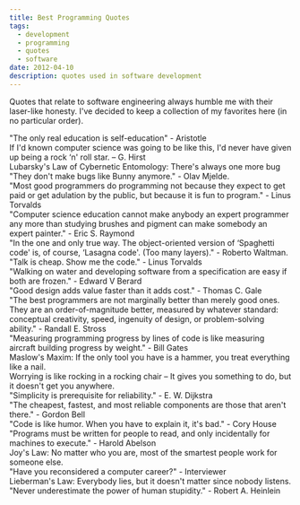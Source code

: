 ```yaml
---
title: Best Programming Quotes
tags:
  - development
  - programming
  - quotes
  - software
date: 2012-04-10
description: quotes used in software development
---
```


Quotes that relate to software engineering always humble me with their laser-like honesty.
I've decided to keep a collection of my favorites here (in no particular order).

<div class="card item bg-default">"The only real education is self-education" - Aristotle</div>
<div class="card item bg-default">If I'd known computer science was going to be like this, I'd never have given up being a rock &lsquo;n' roll star. &ndash; G. Hirst</div>
<div class="card item bg-default">Lubarsky's Law of Cybernetic Entomology: There's always one more bug</div>
<div class="card item bg-default">"They don't make bugs like Bunny anymore." - Olav Mjelde.</div>
<div class="card item bg-default">"Most good programmers do programming not because they expect to get paid or get adulation by the public, but because it is fun to program." - Linus Torvalds</div>
<div class="card item bg-default">"Computer science education cannot make anybody an expert programmer any more than studying brushes and pigment can make somebody an expert painter." - Eric S. Raymond</div>
<div class="card item bg-default">"In the one and only true way. The object-oriented version of &lsquo;Spaghetti code' is, of course, &lsquo;Lasagna code'. (Too many layers)." - Roberto Waltman.</div>
<div class="card item bg-default">"Talk is cheap. Show me the code." - Linus Torvalds</div>
<div class="card item bg-default">"Walking on water and developing software from a specification are easy if both are frozen." - Edward V Berard</div>
<div class="card item bg-default">"Good design adds value faster than it adds cost." - Thomas C. Gale</div>
<div class="card item bg-default">"The best programmers are not marginally better than merely good ones. They are an order-of-magnitude better, measured by whatever standard: conceptual creativity, speed, ingenuity of design, or problem-solving ability." - Randall E. Stross</div>
<div class="card item bg-default">"Measuring programming progress by lines of code is like measuring aircraft building progress by weight." - Bill Gates</div>
<div class="card item bg-default">Maslow's Maxim: If the only tool you have is a hammer, you treat everything like a nail.</div>
<div class="card item bg-default">Worrying is like rocking in a rocking chair &ndash; It gives you something to do, but it doesn't get you anywhere.</div>
<div class="card item bg-default">"Simplicity is prerequisite for reliability." - E. W. Dijkstra</div>
<div class="card item bg-default">"The cheapest, fastest, and most reliable components are those that aren't there." - Gordon Bell</div>
<div class="card item bg-default">"Code is like humor.  When you have to explain it, it's bad." - Cory House</div>
<div class="card item bg-default">"Programs must be written for people to read, and only incidentally for machines to execute." - Harold Abelson</div>
<div class="card item bg-default">Joy's Law: No matter who you are, most of the smartest people work for someone else.</div>
<div class="card item bg-default">"Have you reconsidered a computer career?" - Interviewer</div>
<div class="card item bg-default">Lieberman's Law: Everybody lies, but it doesn't matter since nobody listens.</div>
<div class="card item bg-default">"Never underestimate the power of human stupidity." - Robert A. Heinlein</div>
